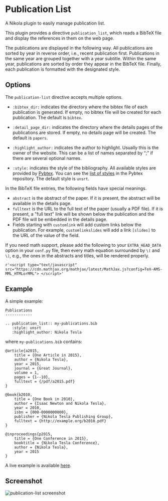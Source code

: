 # Publication List

A Nikola plugin to easily manage publication list.

This plugin provides a directive `publication_list`, which reads a BibTeX file
and display the references in them on the web page.

The publications are displayed in the following way. All publications are sorted
by year in reverse order, i.e., recent publication first. Publications in the
same year are grouped together with a year subtitle. Within the same year,
publications are sorted by order they appear in the BibTeX file. Finally, each
publication is formatted with the designated style.

## Options

The `publication-list` directive accepts multiple options.

* `:bibtex_dir:` indicates the directory where the bibtex file of each
  publication is generated. If empty, no bibtex file will be created for each
  publication. The default is `bibtex`.

* `:detail_page_dir:` indicates the directory where the details pages of the
  publications are stored. If empty, no details page will be created. The
  default is `papers`.

* `:highlight_author:` indicates the author to highlight. Usually this is the
  owner of the website. This can be a list of names separated by “;” if there are several
  optional names.

* `:style:` indicates the style of the bibliography. All available styles are
  provided by [Pybtex][]. You can see the [list of styles][] in the Pybtex
  repository. The default style is `unsrt`.

In the BibTeX file entries, the following fields have special meanings.

* `abstract` is the abstract of the paper. If it is present, the abstract will
  be available in the details page.
* `fulltext` is the URL to the full text of the paper (usually a PDF file). If
  it is present, a "full text" link will be shown below the publication and the
  PDF file will be embedded in the details page.
* Fields starting with `customlink` will add custom links below the publication.
  For example, `customlinkslides` will add a link `[slides]` to the URL of the
  value of the field.

If you need math support, please add the following to your `EXTRA_HEAD_DATA`
option in your `conf.py` file, then every math equation surrounded by `\(` and
`\)`, e.g., the ones in the abstracts and titles, will be rendered properly.

    r'<script type="text/javascript" src="https://cdn.mathjax.org/mathjax/latest/MathJax.js?config=TeX-AMS-MML_HTMLorMML"> </script>'

## Example

A simple example:

    Publications
    ------------

    .. publication_list:: my-publications.bib
       :style: unsrt
       :highlight_author: Nikola Tesla

where `my-publications.bib` contains:

    @article{a2015,
        title = {One Article in 2015},
        author = {Nikola Tesla},
        year = 2015,
        journal = {Great Journal},
        volume = 1,
        pages = {1--10},
        fulltext = {/pdf/a2015.pdf}
    }

    @book{b2010,
        title = {One Book in 2010},
        author = {Isaac Newton and Nikola Tesla},
        year = 2010,
        isbn = {000-0000000000},
        publisher = {Nikola Tesla Publishing Group},
        fulltext = {http://example.org/b2010.pdf}
    }

    @inproceedings{p2015,
        title = {One Conference in 2015},
        booktitle = {Nikola Tesla Conference},
        author = {Nikola Tesla},
        year = 2015
    }

A live example is available [here](http://www.shudan.me/).

## Screenshot

![publication-list screenshot](http://plugins.getnikola.com/__data__/publication-list-screenshot.png)

[list of styles]: https://bitbucket.org/pybtex-devs/pybtex/src/master/pybtex/style/formatting/
[Pybtex]: http://pybtex.org
